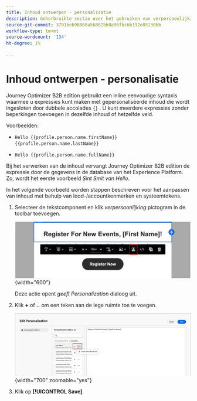```yaml
---
title: Inhoud ontwerpen - personalisatie
description: Geherbruikte sectie over het gebruiken van verpersoonlijking voor inhoudcreatie
source-git-commit: 3791beb98068a56882bb0a96fbc6b192e85130bb
workflow-type: tm+mt
source-wordcount: '134'
ht-degree: 1%

---
```


# Inhoud ontwerpen - personalisatie

Journey Optimizer B2B edition gebruikt een inline eenvoudige syntaxis waarmee u expressies kunt maken met gepersonaliseerde inhoud die wordt ingesloten door dubbele accolades `{}` . U kunt meerdere expressies zonder beperkingen toevoegen in dezelfde inhoud of hetzelfde veld.

Voorbeelden:

* `Hello {{profile.person.name.firstName}} {{profile.person.name.lastName}}`

* `Hello {{profile.person.name.fullName}}`

Bij het verwerken van de inhoud vervangt Journey Optimizer B2B edition de expressie door de gegevens in de database van het Experience Platform. Zo, wordt het eerste voorbeeld _Sint Smit van Hello_.

In het volgende voorbeeld worden stappen beschreven voor het aanpassen van inhoud met behulp van lood-/accountkenmerken en systeemtokens.

1. Selecteer de tekstcomponent en klik _verpersoonlijking_ pictogram in de toolbar toevoegen.

   ![ klik het Persoonlijke pictogram ](../assets/content-design-shared/visual-designer-personalize-icon.png){width="600"}

   Deze actie opent _geeft Personalization_ dialoog uit.

1. Klik **+** of **..** om een teken aan de lege ruimte toe te voegen.

   ![ construeert gepersonaliseerde tekst gebruikend tokens ](../assets/content-design-shared/visual-designer-personalize-dialog.png){width="700" zoomable="yes"}

1. Klik op **[!UICONTROL Save]**.
